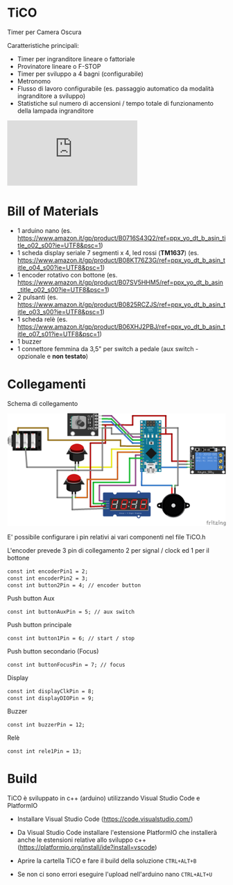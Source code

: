 # TiCO

Timer per Camera Oscura

Caratteristiche principali:

* Timer per ingranditore lineare o fattoriale
* Provinatore lineare o F-STOP
* Timer per sviluppo a 4 bagni (configurabile)
* Metronomo
* Flusso di lavoro configurabile (es. passaggio automatico da modalità ingranditore a sviluppo)
* Statistiche sul numero di accensioni / tempo totale di funzionamento della lampada ingranditore

![TiCO: manuale utente](https://github.com/sejerpz/tico/blob/main/UserManual.md)

# Bill of Materials

* 1 arduino nano (es. https://www.amazon.it/gp/product/B0716S43Q2/ref=ppx_yo_dt_b_asin_title_o02_s00?ie=UTF8&psc=1)
* 1 scheda display seriale 7 segmenti x 4, led rossi (**TM1637**) (es. https://www.amazon.it/gp/product/B08KT76Z3G/ref=ppx_yo_dt_b_asin_title_o04_s00?ie=UTF8&psc=1)
* 1 encoder rotativo con bottone (es. https://www.amazon.it/gp/product/B07SV5HHM5/ref=ppx_yo_dt_b_asin_title_o02_s00?ie=UTF8&psc=1)
* 2 pulsanti (es. https://www.amazon.it/gp/product/B0825RCZJS/ref=ppx_yo_dt_b_asin_title_o03_s00?ie=UTF8&psc=1)
* 1 scheda relè (es. https://www.amazon.it/gp/product/B06XHJ2PBJ/ref=ppx_yo_dt_b_asin_title_o07_s01?ie=UTF8&psc=1)
* 1 buzzer
* 1 connettore femmina da 3,5" per switch a pedale (aux switch - opzionale e **non testato**)

# Collegamenti

Schema di collegamento

![alt TiCo Fritzing Schema](https://github.com/sejerpz/tico/blob/main/docs/TiCo%20Schema.png?raw=true)

E' possibile configurare i pin relativi ai vari componenti nel file TiCO.h

L'encoder prevede 3 pin di collegamento 2 per signal / clock ed 1 per il bottone

    const int encoderPin1 = 2;
    const int encoderPin2 = 3;
    const int button2Pin = 4; // encoder button

Push button Aux

    const int buttonAuxPin = 5; // aux switch

Push button principale

    const int button1Pin = 6; // start / stop

Push button secondario (Focus)

    const int buttonFocusPin = 7; // focus

Display

    const int displayClkPin = 8;
    const int displayDIOPin = 9;

Buzzer

    const int buzzerPin = 12;

Relè

    const int rele1Pin = 13;

# Build

TiCO è sviluppato in c++ (arduino) utilizzando Visual Studio Code e PlatformIO

* Installare Visual Studio Code (https://code.visualstudio.com/)

* Da Visual Studio Code installare l'estensione PlatformIO che installerà anche le estensioni relative allo sviluppo c++ (https://platformio.org/install/ide?install=vscode)

* Aprire la cartella TiCO e fare il build della soluzione `CTRL+ALT+B`

* Se non ci sono errori eseguire l'upload nell'arduino nano `CTRL+ALT+U`
